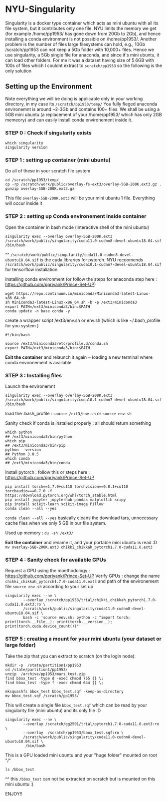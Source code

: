 # NYU-Singularity

Singularity is a docker type container which acts as mini ubuntu with all its file system, but it contributes only one file. NYU limits the memory we get (for example /home/pp1953/ has gone down from 20Gb to 2Gb), and hence installing a conda environment is not possible on /home/pp1953/. Another problem is the number of files large filesystems can hold, e.g., 10Gb /scratch/pp1953 can not keep a 5Gb folder with 10,000+ files. Hence we use singularity, a 5Gb single file for anaconda, and since it's mini ubuntu, it can load other folders. 
For me it was a dataset having size of 5.6GB with 100s of files which I couldnt extract to `scratch/pp1953` so the following is the only solution 

## Setting up the Environment 
Note everything we will be doing is applicable only in your working directory, in my case its `/scratch/pp1953/temp/`
You fully fleged anaconda environemnt is around ~2-3Gb and contains 100+ files. We shall be using a 5GB mini ubuntu (a replacement of your /home/pp1953/ which has only 2GB memeory) and can easily install conda environement inside it. 

### STEP 0 : Check if singularity exists 
```
which singularity 
singularity version
```
### STEP 1 : setting up container (mini ubuntu)
Do all of these in your scratch file system
```
cd /scratch/pp1953/temp/
cp -rp /scratch/work/public/overlay-fs-ext3/overlay-5GB-200K.ext3.gz .
gunzip overlay-5GB-200K.ext3.gz
```
This file `overlay-5GB-200K.ext3` will be your mini ubuntu 1 file. Everything will occur inside it 


### STEP 2 : setting up Conda environement inside container
Open the container in bash mode (interactive shell of the mini ubuntu)
```
singularity exec --overlay overlay-5GB-200K.ext3 /scratch/work/public/singularity/cuda11.0-cudnn8-devel-ubuntu18.04.sif /bin/bash
```
^^ `/scratch/work/public/singularity/cuda11.0-cudnn8-devel-ubuntu18.04.sif` is the cuda libraries for pytorch. NYU recoomends `/scratch/work/public/singularity/cuda10.1-cudnn7-devel-ubuntu18.04.sif` for tensorflow installation


Installing conda environment (or follow the steps for anaconda step here : https://github.com/ppriyank/Prince-Set-UP)
``` 
wget https://repo.continuum.io/miniconda/Miniconda3-latest-Linux-x86_64.sh
sh Miniconda3-latest-Linux-x86_64.sh -b -p /ext3/miniconda3
export PATH=/ext3/miniconda3/bin:$PATH
conda update -n base conda -y
```
create a wrapper script /ext3/env.sh  or env.sh (which is like ~/.bash_profile for you system )
```
#!/bin/bash

source /ext3/miniconda3/etc/profile.d/conda.sh
export PATH=/ext3/miniconda3/bin:$PATH
```
**Exit the container** and relaunch it again ~ loading a new terminal where conda environement is available 

### STEP 3 : Installing files 
Launch the environemnt
```
singularity exec --overlay overlay-5GB-200K.ext3 /scratch/work/public/singularity/cuda10.1-cudnn7-devel-ubuntu18.04.sif /bin/bash
```
load the .bash_profile : `source /ext3/env.sh` or `source env.sh`

Sanity check if conda is installed properly : all should return something 
```
which python
## /ext3/miniconda3/bin/python
which pip   
## /ext3/miniconda3/bin/pip
python --version
## Python 3.8.5
which conda
## /ext3/miniconda3/bin/conda
```
Install pytorch : follow this or steps here : https://github.com/ppriyank/Prince-Set-UP

```
pip install torch==1.7.0+cu110 torchvision==0.8.1+cu110 torchaudio===0.7.0 -f https://download.pytorch.org/whl/torch_stable.html
pip install jupyter jupyterhub pandas matplotlib scipy
pip install scikit-learn scikit-image Pillow
conda clean --all --yes
```
`conda clean --all --yes` basically cleans the download tars, unnecessary cache files when we only 5 GB in our file system. 

Used up memory : 
`du -sh /ext3/`

**Exit the container** and rename it, and your portable mini ubuntu is read :D 
```mv overlay-5GB-200K.ext3 chikki_chikkah_pytorch1.7.0-cuda11.0.ext3```

### STEP 4 : Sanity check for available GPUs

Request a GPU using the moethodology : https://github.com/ppriyank/Prince-Set-UP
Verify GPUs : change the name `chikki_chikkah_pytorch1.7.0-cuda11.0.ext3` and path of the environement file `source env.sh` according to your set up 
```
singularity exec --nv \
	    --overlay /scratch/pp1953/trial/chikki_chikkah_pytorch1.7.0-cuda11.0.ext3:ro \
	    /scratch/work/public/singularity/cuda11.0-cudnn8-devel-ubuntu18.04.sif \
	    bash -c 'source env.sh; python -c "import torch; print(torch.__file__); print(torch.__version__); print(torch.cuda.device_count())"'
```


### STEP 5 : creating a mount for your mini ubuntu (your dataset or large folder)

Take the zip that you can extract to scratch (on the login node): 
```
mkdir -p  /state/partition1/pp1953
cd /state/partition1/pp1953/
unzip  /archive/pp1953/mars_test.zip
find bbox_test -type d -exec chmod 755 {} \;
find bbox_test -type f -exec chmod 644 {} \;

mksquashfs bbox_test bbox_test.sqf -keep-as-directory
mv bbox_test.sqf /scratch/pp1953/
```

This will create a single file `bbox_test.sqf` which can be read by your singularity file (mini ubuntu) and its only file :D
```
singularity exec --nv \
	    --overlay /scratch/gg2501/trial/pytorch1.7.0-cuda11.0.ext3:ro \
	    --overlay  /scratch/pp1953/bbox_test.sqf:ro \
	    /scratch/work/public/singularity/cuda11.0-cudnn8-devel-ubuntu18.04.sif \
	     /bin/bash
```

This is a GPU loaded mini ubuntu and your "huge folder" mounted on root "/" 
```
ls /bbox_test
```

^^ this `/bbox_test` can not be extracted on scratch but is mounted on this mini ubuntu :) 

ENJOY!!






